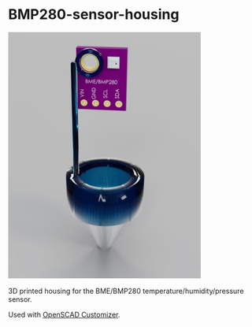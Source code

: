 # BMP280-sensor-housing

<img src="main.jpg" alt="Rendering of the sensor housing" height="500px">

3D printed housing for the BME/BMP280 temperature/humidity/pressure sensor.

Used with [OpenSCAD Customizer](https://en.wikibooks.org/wiki/OpenSCAD_User_Manual/Customizer).
